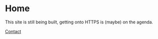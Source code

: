 # Home


This site is still being built, getting onto HTTPS is (maybe) on the agenda.


[Contact](/contact)

